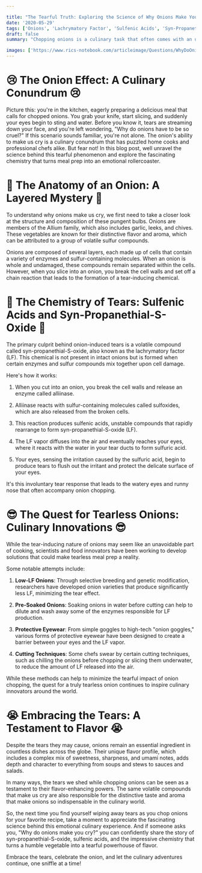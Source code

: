 ```yaml
---

title: "The Tearful Truth: Exploring the Science of Why Onions Make You Cry"
date: '2020-05-29'
tags: ['Onions', 'Lachrymatory Factor', 'Sulfenic Acids', 'Syn-Propanethial-S-Oxide', 'Crying','Questions']
draft: false
summary: "Chopping onions is a culinary task that often comes with an unwelcome side effect: tears. But have you ever wondered why these pungent bulbs have the power to make us cry? In this blog post, we dive into the fascinating science behind onion-induced tears and explore the chemical reactions that turn meal prep into a teary affair."

images: ['https://www.rics-notebook.com/articleimage/Questions/WhyDoOnionsMakeYouCry.webp']
---
```


# 😢 The Onion Effect: A Culinary Conundrum 😢

Picture this: you're in the kitchen, eagerly preparing a delicious meal that calls for chopped onions. You grab your knife, start slicing, and suddenly your eyes begin to sting and water. Before you know it, tears are streaming down your face, and you're left wondering, "Why do onions have to be so cruel?" If this scenario sounds familiar, you're not alone. The onion's ability to make us cry is a culinary conundrum that has puzzled home cooks and professional chefs alike. But fear not! In this blog post, well unravel the science behind this tearful phenomenon and explore the fascinating chemistry that turns meal prep into an emotional rollercoaster.

# 🧅 The Anatomy of an Onion: A Layered Mystery 🧅

To understand why onions make us cry, we first need to take a closer look at the structure and composition of these pungent bulbs. Onions are members of the Allium family, which also includes garlic, leeks, and chives. These vegetables are known for their distinctive flavor and aroma, which can be attributed to a group of volatile sulfur compounds.

Onions are composed of several layers, each made up of cells that contain a variety of enzymes and sulfur-containing molecules. When an onion is whole and undamaged, these compounds remain separated within the cells. However, when you slice into an onion, you break the cell walls and set off a chain reaction that leads to the formation of a tear-inducing chemical.

# 🔬 The Chemistry of Tears: Sulfenic Acids and Syn-Propanethial-S-Oxide 🔬

The primary culprit behind onion-induced tears is a volatile compound called syn-propanethial-S-oxide, also known as the lachrymatory factor (LF). This chemical is not present in intact onions but is formed when certain enzymes and sulfur compounds mix together upon cell damage.

Here's how it works:

1. When you cut into an onion, you break the cell walls and release an enzyme called alliinase.

2. Alliinase reacts with sulfur-containing molecules called sulfoxides, which are also released from the broken cells.

3. This reaction produces sulfenic acids, unstable compounds that rapidly rearrange to form syn-propanethial-S-oxide (LF).

4. The LF vapor diffuses into the air and eventually reaches your eyes, where it reacts with the water in your tear ducts to form sulfuric acid.

5. Your eyes, sensing the irritation caused by the sulfuric acid, begin to produce tears to flush out the irritant and protect the delicate surface of your eyes.

It's this involuntary tear response that leads to the watery eyes and runny nose that often accompany onion chopping.

# 😎 The Quest for Tearless Onions: Culinary Innovations 😎

While the tear-inducing nature of onions may seem like an unavoidable part of cooking, scientists and food innovators have been working to develop solutions that could make tearless meal prep a reality.

Some notable attempts include:

1. **Low-LF Onions**: Through selective breeding and genetic modification, researchers have developed onion varieties that produce significantly less LF, minimizing the tear effect.

2. **Pre-Soaked Onions**: Soaking onions in water before cutting can help to dilute and wash away some of the enzymes responsible for LF production.

3. **Protective Eyewear**: From simple goggles to high-tech "onion goggles," various forms of protective eyewear have been designed to create a barrier between your eyes and the LF vapor.

4. **Cutting Techniques**: Some chefs swear by certain cutting techniques, such as chilling the onions before chopping or slicing them underwater, to reduce the amount of LF released into the air.

While these methods can help to minimize the tearful impact of onion chopping, the quest for a truly tearless onion continues to inspire culinary innovators around the world.

# 😭 Embracing the Tears: A Testament to Flavor 😭

Despite the tears they may cause, onions remain an essential ingredient in countless dishes across the globe. Their unique flavor profile, which includes a complex mix of sweetness, sharpness, and umami notes, adds depth and character to everything from soups and stews to sauces and salads.

In many ways, the tears we shed while chopping onions can be seen as a testament to their flavor-enhancing powers. The same volatile compounds that make us cry are also responsible for the distinctive taste and aroma that make onions so indispensable in the culinary world.

So, the next time you find yourself wiping away tears as you chop onions for your favorite recipe, take a moment to appreciate the fascinating science behind this emotional culinary experience. And if someone asks you, "Why do onions make you cry?" you can confidently share the story of syn-propanethial-S-oxide, sulfenic acids, and the impressive chemistry that turns a humble vegetable into a tearful powerhouse of flavor.

Embrace the tears, celebrate the onion, and let the culinary adventures continue, one sniffle at a time!